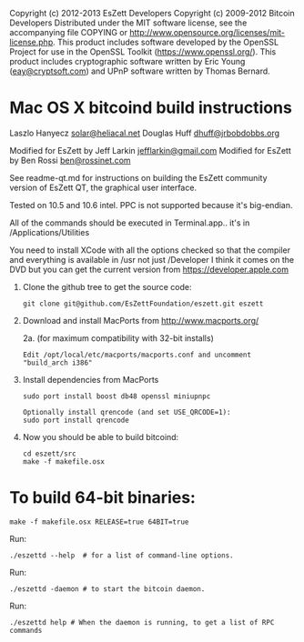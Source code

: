 Copyright (c) 2012-2013 EsZett Developers
Copyright (c) 2009-2012 Bitcoin Developers
Distributed under the MIT software license, see the accompanying file
COPYING or http://www.opensource.org/licenses/mit-license.php.  This
product includes software developed by the OpenSSL Project for use in the
OpenSSL Toolkit (https://www.openssl.org/).  This product includes cryptographic
software written by Eric Young (eay@cryptsoft.com) and UPnP software written by
Thomas Bernard.


Mac OS X bitcoind build instructions
====================================
Laszlo Hanyecz <solar@heliacal.net>
Douglas Huff <dhuff@jrbobdobbs.org>

Modified for EsZett by Jeff Larkin <jefflarkin@gmail.com>
Modified for EsZett by Ben Rossi <ben@rossinet.com>


See readme-qt.md for instructions on building the EsZett community version of EsZett QT, the
graphical user interface.

Tested on 10.5 and 10.6 intel.  PPC is not supported because it's big-endian.

All of the commands should be executed in Terminal.app.. it's in
/Applications/Utilities

You need to install XCode with all the options checked so that the compiler and
everything is available in /usr not just /Developer I think it comes on the DVD
but you can get the current version from https://developer.apple.com


1.  Clone the github tree to get the source code:

		git clone git@github.com/EsZettFoundation/eszett.git eszett

2.  Download and install MacPorts from http://www.macports.org/

	2a. (for maximum compatibility with 32-bit installs)
	
		Edit /opt/local/etc/macports/macports.conf and uncomment "build_arch i386"

3.  Install dependencies from MacPorts

		sudo port install boost db48 openssl miniupnpc

		Optionally install qrencode (and set USE_QRCODE=1):
		sudo port install qrencode

4.  Now you should be able to build bitcoind:

		cd eszett/src
		make -f makefile.osx


To build 64-bit binaries:
=========================

	make -f makefile.osx RELEASE=true 64BIT=true

Run:

	./eszettd --help  # for a list of command-line options.
Run:

	./eszettd -daemon # to start the bitcoin daemon.
Run:

	./eszettd help # When the daemon is running, to get a list of RPC commands